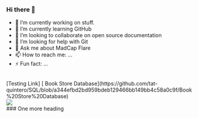 ### Hi there 👋

- 🔭 I’m currently working on stuff.
- 🌱 I’m currently learning GitHub
- 👯 I’m looking to collaborate on open source documentation
- 🤔 I’m looking for help with Git
- 💬 Ask me about MadCap Flare
- 📫 How to reach me: ...
- ⚡ Fun fact: ...
##  
<div>
[Testing Link]
[ Book Store Database](https://github.com/tat-quintero/SQL/blob/a344efbd2bd959bdeb129466bb149bb4c58a0c9f/Book%20Store%20Database)
 </div>
<div>  
 <!--  <a href = "mailto:john89521@gmail.com"><img src="https://img.shields.io/badge/-Gmail-%23333?style=for-the-badge&logo=gmail&logoColor=white" target="_blank"></a> -->
  <a href="https://www.linkedin.com" target="_blank"><img src="https://img.shields.io/badge/-LinkedIn-%230077B5?style=for-the-badge&logo=linkedin&logoColor=white" target="_blank"></a> 
</div>
### One more heading
